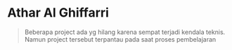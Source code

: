 # Athar Al Ghiffarri 

>Beberapa project ada yg hilang karena sempat terjadi kendala teknis. Namun project tersebut terpantau pada saat proses pembelajaran

